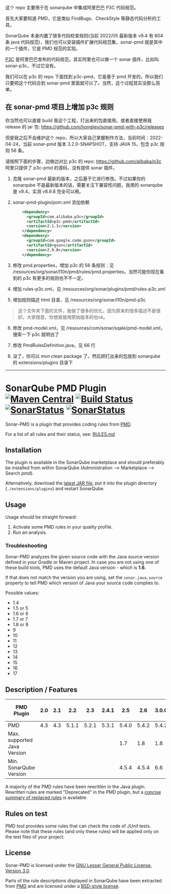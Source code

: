 这个 repo 主要用于在 sonarqube 中集成阿里巴巴 P3C 代码规范。

首先大家要知道 PMD，它是类似 FindBugs、CheckStyle 等静态代码分析的工具。

SonarQube 本身内置了很多代码检查规则(当前 2022/05 最新版本 v9.4 有 604 条 java 代码规范)，我们也可以安装插件扩展代码规范集，sonar-pmd 就是其中的一个插件，它是 PMD 规范的实现。

[P3C](https://github.com/alibaba/p3c) 是阿里巴巴发布的代码规范，其实阿里也可以做一个 sonar 插件，比如叫 sonar-p3c，不过它没有。

我们可以在 p3c 的 repo 下面找到 p3c-pmd，它是基于 pmd 开发的，所以我们只要把这个代码合到 sonar-pmd 里面就可以了。当然，这个过程其实没那么简单。 

## 在 sonar-pmd 项目上增加 p3c 规则

你当然也可以直接 build 我这个工程，打出来的包直接用。或者直接使用我 release 的 jar 包: https://github.com/hongjiev/sonar-pmd-with-p3c/releases

但是我之后不会维护这个 repo，所以大家自己掌握制作方法，当前时间：2022-04-24，当前 sonar-pmd 版本 3.2.0-SNAPSHOT，支持 JAVA 15，包含 p3c 规则 56 条。

请按照下面的步骤，边做边对比 p3c 的 repo: https://github.com/alibaba/p3c 阿里只提供了 p3c-pmd 的源码，没有提供 sonar 插件。

1. 克隆 sonar-pmd 最新的版本，之后基于它进行修改。不过如果你的 sonarqube 不是最新版本的话，需要关注下兼容性问题，我用的 sonarqube 是 v9.4，实测 v8.9.8 完全可以用。

2. sonar-pmd-plugin/pom.xml 添加依赖

   ```xml
       <dependency>
         <groupId>com.alibaba.p3c</groupId>
         <artifactId>p3c-pmd</artifactId>
         <version>2.1.1</version>
       </dependency>
       <dependency>
         <groupId>com.google.code.gson</groupId>
         <artifactId>gson</artifactId>
         <version>2.9.0</version>
       </dependency>
   ```

3. 修改 pmd.properties，增加 p3c 的 56 条规则：见 /resources/org/sonar/l10n/pmd/rules/pmd.properties。当然可能你现在看到的 p3c 有更多的规则也不不一定。

4. 增加 rules-p3c.xml，见 /resources/org/sonar/plugins/pmd/rules-p3c.xml

5. 增加规则描述 html 目录，见 /resources/org/sonar/l10n/pmd-p3c

> 这个文件夹下面的文件，我做了很多的优化，因为原来的很多描述不是很好。大家随意，你想直接用原始版本的也ok。

6. 修改 pmd-model.xml，见 /resources/com/sonar/sqale/pmd-model.xml，搜索一下 p3c 就明白了

7. 修改 PmdRulesDefinition.java，见 66 行

8. 没了，你可以 mvn clean package 了，然后把打出来的包放到 sonarqube 的 extensions/plugins 目录下

---
# SonarQube PMD Plugin [![Maven Central](https://maven-badges.herokuapp.com/maven-central/org.sonarsource.pmd/sonar-pmd-plugin/badge.svg)](https://maven-badges.herokuapp.com/maven-central/org.sonarsource.pmd/sonar-pmd-plugin) [![Build Status](https://api.travis-ci.org/jborgers/sonar-pmd.svg?branch=master)](https://travis-ci.org/jborgers/sonar-pmd) [![SonarStatus](https://sonarcloud.io/api/project_badges/measure?project=org.sonarsource.pmd%3Asonar-pmd&metric=alert_status)](https://sonarcloud.io/dashboard?id=org.sonarsource.pmd%3Asonar-pmd) [![SonarStatus](https://sonarcloud.io/api/project_badges/measure?project=org.sonarsource.pmd%3Asonar-pmd&metric=coverage)](https://sonarcloud.io/dashboard?id=org.sonarsource.pmd%3Asonar-pmd)
Sonar-PMD is a plugin that provides coding rules from [PMD](https://pmd.github.io/).

For a list of all rules and their status, see: [RULES.md](https://github.com/jborgers/sonar-pmd/blob/master/docs/RULES.md)

## Installation
The plugin is available in the SonarQube marketplace and should preferably be installed from within SonarQube (Administration -->  Marketplace --> Search _pmd_).

Alternatively, download the [latest JAR file](https://github.com/jborgers/sonar-pmd/releases/latest), put it into the plugin directory (`./extensions/plugins`) and restart SonarQube.

## Usage
Usage should be straight forward:
1. Activate some PMD rules in your quality profile.
2. Run an analysis.

### Troubleshooting
Sonar-PMD analyzes the given source code with the Java source version defined in your Gradle or Maven project.
In case you are not using one of these build tools, PMD uses the default Java version - which is **1.6**.  

If that does not match the version you are using, set the `sonar.java.source` property to tell PMD which version of Java your source code complies to. 

Possible values: 
- 1.4
- 1.5 or 5 
- 1.6 or 6 
- 1.7 or 7 
- 1.8 or 8
- 9
- 10
- 11
- 12
- 13
- 14
- 15
- 16
- 17

## Description / Features
PMD Plugin|2.0|2.1|2.2|2.3|2.4.1|2.5|2.6|3.0.0|3.1.x|3.2.x|3.3.x|3.4.x (to release)
-------|---|---|---|---|---|---|---|---|---|---|---|---
PMD|4.3|4.3|5.1.1|5.2.1|5.3.1|5.4.0|5.4.2|5.4.2|6.9.0|6.10.0|6.30.0|6.41.0
Max. supported Java Version | |  |  |  |  | 1.7 | 1.8 | 1.8 | 11 | | 15|17
Min. SonarQube Version |  |  |  |  |  | 4.5.4 | 4.5.4 | 6.6 | | | 6.7|7.x

A majority of the PMD rules have been rewritten in the Java plugin. Rewritten rules are marked "Deprecated" in the PMD plugin, but a [concise summary of replaced rules](http://dist.sonarsource.com/reports/coverage/pmd.html) is available.

## Rules on test
PMD tool provides some rules that can check the code of JUnit tests. Please note that these rules (and only these rules) will be applied only on the test files of your project.

## License
Sonar-PMD is licensed under the [GNU Lesser General Public License, Version 3.0](https://github.com/jborgers/sonar-pmd/blob/master/LICENSE.md).

Parts of the rule descriptions displayed in SonarQube have been extracted from [PMD](https://pmd.github.io/) and are licensed under a [BSD-style license](https://github.com/pmd/pmd/blob/master/LICENSE).  

